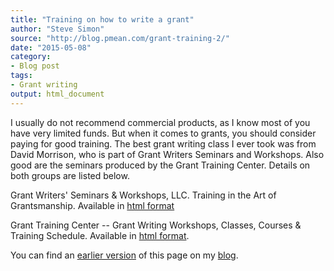 ```yaml
---
title: "Training on how to write a grant"
author: "Steve Simon"
source: "http://blog.pmean.com/grant-training-2/"
date: "2015-05-08"
category:
- Blog post
tags:
- Grant writing
output: html_document
---
```


I usually do not recommend commercial products, as I know most of you have very limited funds. But when it comes to grants, you should consider paying for good training. The best grant writing class I ever took was from David Morrison, who is part of Grant Writers Seminars and Workshops. Also good are the seminars produced by the Grant Training Center. Details on both groups are listed below.

<!---More--->

Grant Writers' Seminars & Workshops, LLC. Training in the Art of Grantsmanship. Available in [html format][gws1]

Grant Training Center -- Grant Writing Workshops, Classes, Courses & Training Schedule. Available in [html format][gtc1].

You can find an [earlier version][sim1] of this page on my [blog][sim2].

[sim1]: http://blog.pmean.com/grant-training/
[sim2]: http://blog.pmean.com

[gws1]: http://www.grantcentral.com/
[gtc1]: http://granttrainingcenter.com/
